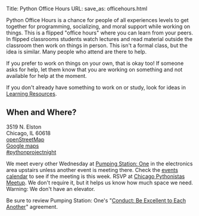 Title: Python Office Hours
URL:
save_as: officehours.html

Python Office Hours is a chance for people of all experiences levels to get
together for programming, socializing, and moral support while working on
things. This is a flipped "office hours" where you can learn from your peers.
In flipped classrooms students watch lectures and read material outside the
classroom then work on things in person. This isn't a formal class, but the
idea is similar. Many people who attend are there to help.

If you prefer to work on things on your own, that is okay too! If someone asks
for help, let them know that you are working on something and not available for
help at the moment.

If you don't already have something to work on or study, look for ideas in [Learning Resources]({filename}./learning.md).

## When and Where?

3519 N. Elston  
Chicago, IL 60618  
[openStreetMap](http://www.openstreetmap.org/way/163906604)  
[Google maps](https://www.google.com/maps/preview?q=3519+N+Elston+Ave,+Chicago,+IL&hl=en&sll=41.92384,-87.67787&sspn=0.01298,0.016286&oq=3519&hnear=3519+N+Elston+Ave,+Chicago,+Illinois+60618&t=m&z=17&source=newuser-ws)  
[#pythonprojectnight](https://kiwiirc.com/client/irc.freenode.net/?nick=pyoo|?#pumpingstationone)  

We meet every other Wednesday at [Pumping Station: One](http://pumpingstationone.org/) in
the electronics area upstairs unless another event is meeting there. Check
the [events calendar](http://pumpingstationone.org/events/) to see if the meeting is this
week. RSVP at [Chicago Pythonistas Meetup](http://www.meetup.com/ChicagoPythonistas/).
We don't require it, but it helps us know how much space we need. Warning: We don't have an elevator.

Be sure to review Pumping Station: One's "[Conduct: Be Excellent to Each Another](https://wiki.pumpingstationone.org/Membership_agreement)"
agreement.

